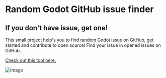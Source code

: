 # Random Godot GitHub issue finder
## If you don't have issue, get one!

This small project help's you to find random Godot issue on GitHub, get started and contribute to open source!
Find your issue in opened issues on GitHub.

[Check out this tool here.](https://rakkarage.github.io/random-godot-github-issue/)

![image](https://repository-images.githubusercontent.com/301069136/6ef96600-062f-11eb-9617-2e1d6de75589)
